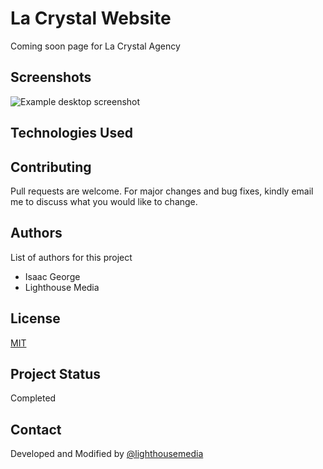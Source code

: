 # La Crystal Website
Coming soon page for La Crystal Agency

## Screenshots
![Example desktop screenshot](https://github.com/goldenpencil/lacrystalsoon/blob/master/images/desktop-view.png)

## Technologies Used


## Contributing
Pull requests are welcome. For major changes and bug fixes, kindly email me to discuss what you would like to change.

## Authors
List of authors for this project
* Isaac George
* Lighthouse Media

## License
[MIT](https://choosealicense.com/licenses/mit/)

## Project Status
Completed

## Contact
Developed and Modified by [@lighthousemedia](https://lighthousemedia.netlify.com)
